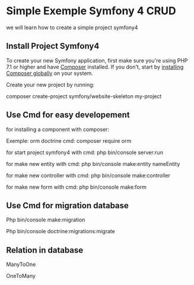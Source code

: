Simple Exemple Symfony 4 CRUD
===

we will learn how to create a simple project symfony4

Install Project Symfony4
---

To create your new Symfony application, first make sure you're using PHP 7.1 or higher and have [Composer](https://getcomposer.org/) installed. If you don't, start by [installing Composer globally](https://symfony.com/doc/current/setup/composer.html) on your system.


Create your new project by running:

composer create-project symfony/website-skeleton my-project


Use Cmd for easy developement
---


for installing a component with composer:

Exemple: orm doctrine 
cmd: composer require orm

<p>for start project symfony4 with cmd: php bin/console server:run</p>
<p>for make new entity with cmd: php bin/console make:entity nameEntity</p>
<p>for make new controller with cmd: php bin/console make:controller</p>
<p>for make new form with cmd: php bin/console make:form</p>


Use Cmd for migration database
---
<p>Php bin/console make:migration</p>
<p>Php bin/console doctrine:migrations:migrate  </p>



Relation in database
---
<p>ManyToOne</p>
<p>OneToMany</p>
